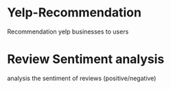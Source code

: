 # Yelp-Recommendation
Recommendation yelp businesses to users

# Review Sentiment analysis
analysis the sentiment of reviews (positive/negative)
